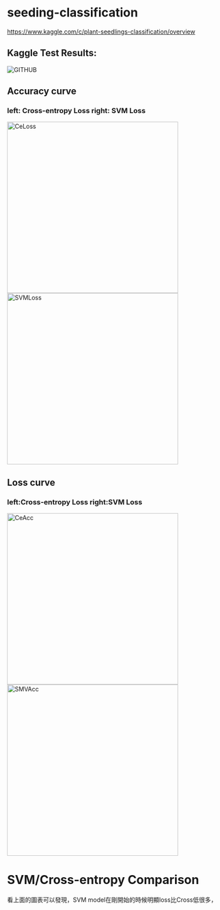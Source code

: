 # seeding-classification

https://www.kaggle.com/c/plant-seedlings-classification/overview

## Kaggle Test Results:
![GITHUB]( https://i.imgur.com/mNkaHIV.png "KaggleResults")

## Accuracy curve 
###     left: Cross-entropy Loss     right: SVM Loss
<p>
    <img src="https://i.imgur.com/hgWTEfc.png" alt="CeLoss" width="400">
    <img src="https://i.imgur.com/PTQMewT.png" alt="SVMLoss" width="400" >
</p>

## Loss curve
###     left:Cross-entropy Loss     right:SVM Loss
<p>
    <img src="https://i.imgur.com/PTQMewT.png" alt="CeAcc" width="400">
    <img src="https://i.imgur.com/PTQMewT.png" alt="SMVAcc" width="400" >
</p>

# SVM/Cross-entropy Comparison
  看上面的圖表可以發現，SVM model在剛開始的時候明顯loss比Cross低很多，

